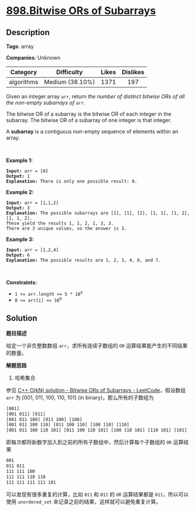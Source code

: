 # [898.Bitwise ORs of Subarrays](https://leetcode.com/problems/bitwise-ors-of-subarrays/description/)

## Description

**Tags**: array

**Companies**: Unknown

|  Category  |   Difficulty    | Likes | Dislikes |
| :--------: | :-------------: | :---: | :------: |
| algorithms | Medium (38.10%) | 1371  |   197    |

<p>Given an integer array <code>arr</code>, return <em>the number of distinct bitwise ORs of all the non-empty subarrays of</em> <code>arr</code>.</p>
<p>The bitwise OR of a subarray is the bitwise OR of each integer in the subarray. The bitwise OR of a subarray of one integer is that integer.</p>
<p>A <strong>subarray</strong> is a contiguous non-empty sequence of elements within an array.</p>
<p>&nbsp;</p>
<p><strong class="example">Example 1:</strong></p>
<pre><code><strong>Input:</strong> arr = [0]
<strong>Output:</strong> 1
<strong>Explanation:</strong> There is only one possible result: 0.</code></pre>
<p><strong class="example">Example 2:</strong></p>
<pre><code><strong>Input:</strong> arr = [1,1,2]
<strong>Output:</strong> 3
<strong>Explanation:</strong> The possible subarrays are [1], [1], [2], [1, 1], [1, 2], [1, 1, 2].
These yield the results 1, 1, 2, 1, 3, 3.
There are 3 unique values, so the answer is 3.</code></pre>
<p><strong class="example">Example 3:</strong></p>
<pre><code><strong>Input:</strong> arr = [1,2,4]
<strong>Output:</strong> 6
<strong>Explanation:</strong> The possible results are 1, 2, 3, 4, 6, and 7.</code></pre>
<p>&nbsp;</p>
<p><strong>Constraints:</strong></p>
<ul>
  <li><code>1 &lt;= arr.length &lt;= 5 * 10<sup>4</sup></code></li>
  <li><code>0 &lt;= arr[i] &lt;= 10<sup>9</sup></code></li>
</ul>

## Solution

**题目描述**

给定一个非负整数数组 `arr`，求所有连续子数组的 `OR` 运算结果能产生的不同结果的数量。

**解题思路**

1. 哈希集合

参见 [C++ O(kN) solution - Bitwise ORs of Subarrays - LeetCode](https://leetcode.com/problems/bitwise-ors-of-subarrays/solutions/165859/C++-O(kN)-solution/)，假设数组 `arr` 为 [001, 011, 100, 110, 101] (in binary)，那么所有的子数组为

```txt
[001]
[001 011] [011]
[001 011 100] [011 100] [100]
[001 011 100 110] [011 100 110] [100 110] [110]
[001 011 100 110 101] [011 100 110 101] [100 110 101] [110 101] [101]
```

即每次都将新数字加入到之前的所有子数组中，然后计算每个子数组的 `OR` 运算结果

```txt
001
011 011
111 111 100
111 111 110 110
111 111 111 111 101
```

可以发现有很多重复的计算，比如 `011` 和 `011` 的 `OR` 运算结果都是 `011`，所以可以使用 `unordered_set` 来记录之前的结果，这样就可以避免重复计算。
